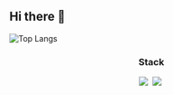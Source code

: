 ## Hi there 👋

![Top Langs](https://github-readme-stats.vercel.app/api/top-langs/?username=eisberg0428&layout=compact)

<!--내용 부분-->
<h3 align="center">Stack</h3>
<div align="center">
    <img src="https://img.shields.io/badge/python-3670A0?style=for-the-badge&logo=python&logoColor=ffdd54" />&nbsp
    <img src="https://img.shields.io/badge/c++-3670A0?style=for-the-badge&logo=python&logoColor=ffdd54" />&nbsp
</div>
